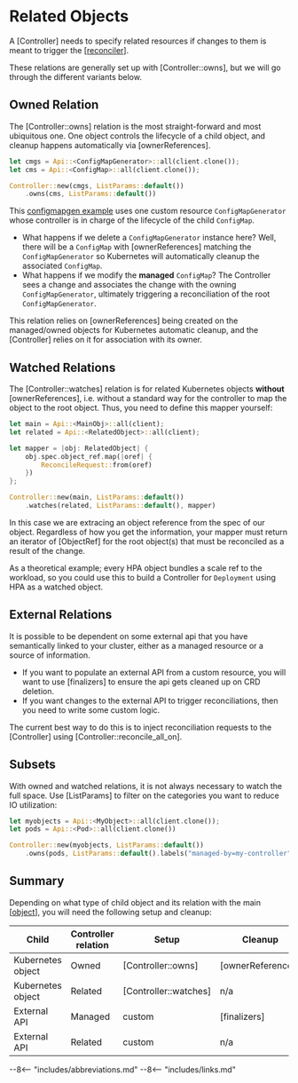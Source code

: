 # Related Objects

A [Controller] needs to specify related resources if changes to them is meant to trigger the [[reconciler]].

These relations are generally set up with [Controller::owns], but we will go through the different variants below.

## Owned Relation

The [Controller::owns] relation is the most straight-forward and most ubiquitous one. One object controls the lifecycle of a child object, and cleanup happens automatically via [ownerReferences].

```rust
let cmgs = Api::<ConfigMapGenerator>::all(client.clone());
let cms = Api::<ConfigMap>::all(client.clone());

Controller::new(cmgs, ListParams::default())
    .owns(cms, ListParams::default())
```

This [configmapgen example](https://github.com/kube-rs/kube-rs/blob/master/examples/configmapgen_controller.rs) uses one custom resource `ConfigMapGenerator` whose controller is in charge of the lifecycle of the child `ConfigMap`.

- What happens if we delete a `ConfigMapGenerator` instance here? Well, there will be a `ConfigMap` with [ownerReferences] matching the `ConfigMapGenerator` so Kubernetes will automatically cleanup the associated `ConfigMap`.
- What happens if we modify the **managed** `ConfigMap`? The Controller sees a change and associates the change with the owning `ConfigMapGenerator`, ultimately triggering a reconciliation of the root `ConfigMapGenerator`.

This relation relies on [ownerReferences] being created on the managed/owned objects for Kubernetes automatic cleanup, and the [Controller] relies on it for association with its owner.

## Watched Relations

The [Controller::watches] relation is for related Kubernetes objects **without** [ownerReferences], i.e. without a standard way for the controller to map the object to the root object. Thus, you need to define this mapper yourself:

```rust
let main = Api::<MainObj>::all(client);
let related = Api::<RelatedObject>::all(client);

let mapper = |obj: RelatedObject| {
    obj.spec.object_ref.map(|oref| {
        ReconcileRequest::from(oref)
    })
};

Controller::new(main, ListParams::default())
    .watches(related, ListParams::default(), mapper)
```
<!-- TODO: ReconcileRequest::from sets reason to Unknow, needs a method to set reason, ReconcileReason -> controller::Reason -->

In this case we are extracing an object reference from the spec of our object. Regardless of how you get the information, your mapper must return an iterator of [ObjectRef] for the root object(s) that must be reconciled as a result of the change.

As a theoretical example; every HPA object bundles a scale ref to the workload, so you could use this to build a Controller for `Deployment` using HPA as a watched object.

## External Relations

It is possible to be dependent on some external api that you have semantically linked to your cluster, either as a managed resource or a source of information.

- If you want to populate an external API from a custom resource, you will want to use [finalizers] to ensure the api gets cleaned up on CRD deletion.
- If you want changes to the external API to trigger reconciliations, then you need to write some custom logic.

The current best way to do this is to inject reconciliation requests to the [Controller] using [Controller::reconcile_all_on].

<!-- TODO: maybe open an issue for Controller::external / suggest a way to call reconcile manually? -->

## Subsets

With owned and watched relations, it is not always necessary to watch the full space. Use [ListParams] to filter on the categories you want to reduce IO utilization:

```rust
let myobjects = Api::<MyObject>::all(client.clone());
let pods = Api::<Pod>::all(client.clone())

Controller::new(myobjects, ListParams::default())
    .owns(pods, ListParams::default().labels("managed-by=my-controller"))
```

## Summary

Depending on what type of child object and its relation with the main [[object]], you will need the following setup and cleanup:

| Child              | Controller relation  | Setup                  |  Cleanup          |
| ------------------ | -------------------- | ---------------------- | ----------------- |
| Kubernetes object  | Owned                | [Controller::owns]     | [ownerReferences] |
| Kubernetes object  | Related              | [Controller::watches]  | n/a               |
| External API       | Managed              | custom                 | [finalizers]      |
| External API       | Related              | custom                 | n/a               |

--8<-- "includes/abbreviations.md"
--8<-- "includes/links.md"

[//begin]: # "Autogenerated link references for markdown compatibility"
[reconciler]: reconciler "The Reconciler"
[object]: object "The Object"
[//end]: # "Autogenerated link references"
